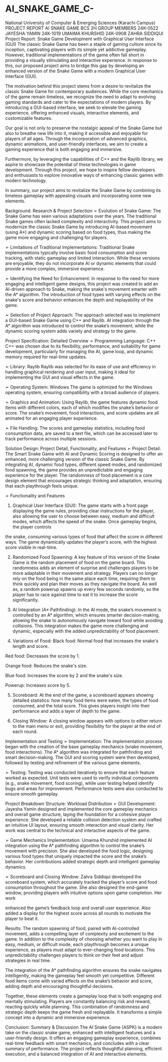 # AI_SNAKE_GAME_C-
National University of Computer &
Emerging Sciences (Karachi Campus)
PROJECT REPORT
AI SNAKE GAME
BCS 2H
GROUP MEMBERS
24K-0522 JAYESHA YAMIN
24K-1019 UMAIMA KHURSHID
24K-0908 ZAHRA SIDDIQUI
Project Report: Snake Game Development with Graphical User
Interface (GUI)
The classic Snake Game has been a staple of gaming culture since its inception,
captivating players with its simple yet addictive gameplay. However, traditional
implementations of the game often fall short in providing a visually stimulating and
interactive experience. In response to this, our proposed project aims to bridge this gap by
developing an enhanced version of the Snake Game with a modern Graphical User
Interface (GUI).

The motivation behind this project stems from a desire to revitalize the classic Snake
Game for contemporary audiences. While the core mechanics of the game remain
timeless, we recognize the need to adapt to evolving gaming standards and cater to the
expectations of modern players. By introducing a GUI-based interface, we seek to elevate
the gaming experience, offering enhanced visuals, interactive elements, and customizable
features.

Our goal is not only to preserve the nostalgic appeal of the Snake Game but also to
breathe new life into it, making it accessible and enjoyable for players of all ages.
Through the incorporation of advanced graphics, dynamic animations, and user-friendly
interfaces, we aim to create a gaming experience that is both engaging and immersive.

Furthermore, by leveraging the capabilities of C++ and the Raylib library, we aspire to
showcase the potential of these technologies in game development. Through this project,
we hope to inspire fellow developers and enthusiasts to explore innovative ways of
enhancing classic games with modern technology.

In summary, our project aims to revitalize the Snake Game by combining its timeless
gameplay with appealing visuals and incorporating some new elements.

Background: Research & Project Selection
➢ Evolution of Snake Game:
The Snake Game has seen various adaptations over the years. The traditional Snake
games often lacked complexity and interactivity. This project aims to modernize the
classic Snake Game by introducing AI-based movement (using A*) and dynamic scoring
based on food types, thus making the game more engaging and challenging for players.

➢ Limitations of Traditional Implementations:
Traditional Snake implementations typically involve basic food consumption and score
tracking, with static gameplay and limited interaction. While these versions are
enjoyable, they do not incorporate AI or dynamic elements that could provide a more
complex, immersive experience.

➢ Identifying the Need for Enhancement:
In response to the need for more engaging and intelligent game designs, this project was
created to add an AI-driven approach to Snake, making the snake's movement smarter
with the A* algorithm. The introduction of food types with varying effects on the snake's
score and behavior enhances the depth and replayability of the game.

➢ Selection of Project Approach:
The approach selected was to implement a GUI-based Snake Game using C++ and
Raylib. AI integration through the A* algorithm was introduced to control the snake’s
movement, while the dynamic scoring system adds variety and strategy to the game.

Project Specification: Detailed Overview
➢ Programming Language: C++
C++ was chosen due to its flexibility, performance, and suitability for game development,
particularly for managing the AI, game loop, and dynamic memory required for real-time
updates.

➢ Library: Raylib
Raylib was selected for its ease of use and efficiency in handling graphical rendering and
user input, making it ideal for implementing the GUI and visual effects in the game.

➢ Operating System: Windows
The game is optimized for the Windows operating system, ensuring compatibility with a
broad audience of players.

➢ Graphics and Animation:
Using Raylib, the game features dynamic food items with different colors, each of which
modifies the snake’s behavior or score. The snake’s movement, food interactions, and
score updates are all animated for an engaging player experience.

➢ File Handling:
The scores and gameplay statistics, including food consumption data, are saved to a text
file, which can be accessed later to track performance across multiple sessions.

Solution Design: Project Detail, Functionality, and Features
➢ Project Detail:
The Smart Snake Game with AI and Dynamic Scoring is designed to offer an enhanced,
more challenging version of the classic Snake Game. By integrating AI, dynamic food
types, different speed modes, and randomized food spawning, the game provides an
unpredictable and engaging experience for the player. The randomness of food placement
is a core design element that encourages strategic thinking and adaptation, ensuring that
each playthrough feels unique.

➢ Functionality and Features
1. Graphical User Interface (GUI):
The game starts with a front page displaying the game rules, providing clear instructions
for the player, also allowing the user to choose between easy, medium and difficult
modes, which affects the speed of the snake. Once gameplay begins, the player controls

the snake, consuming various types of food that affect the score in different ways. The
game dynamically updates the player’s score, with the highest score visible in real-time.

2. Randomized Food Spawning:
A key feature of this version of the Snake Game is the random placement of food on the
game board. This randomness adds an element of surprise and challenges players to be
more adaptable in their movement and strategy. Players can no longer rely on the food
being in the same place each time, requiring them to think quickly and plan their moves
as they navigate the board. As well as, a random powerup spawns up every few seconds
randomly, so the player has to race against time to eat it to increase the score
significantly.

3. AI Integration (A* Pathfinding):
In the AI mode, the snake’s movement is controlled by an A* algorithm, which ensures
smarter decision-making, allowing the snake to autonomously navigate toward food
while avoiding collisions. This integration makes the game more challenging and
dynamic, especially with the added unpredictability of food placement.

4. Variations of Food:
Black food: Normal food that increases the snake's length and score.

Red food: Decreases the score by 1.

Orange food: Reduces the snake's size.

Blue food: Increases the score by 2 and the snake's size.

Powerup: Increases score by 5.

5. Scoreboard:
At the end of the game, a scoreboard appears showing detailed statistics: how many food
items were eaten, the types of food consumed, and the total score. This gives players
insight into their performance and adds a layer of depth to the game.

6. Closing Window:
A closing window appears with options to either return to the main menu or exit,
providing flexibility for the player at the end of each round.

Implementation and Testing
➢ Implementation:
The implementation process began with the creation of the base gameplay mechanics
(snake movement, food interactions). The A* algorithm was integrated for pathfinding
and smart decision-making. The GUI and scoring system were then developed, followed
by testing and refinement of the various game elements.

➢ Testing:
Testing was conducted iteratively to ensure that each feature worked as expected. Unit
tests were used to verify individual components (e.g., snake movement, food scoring),
while user testing helped identify bugs and areas for improvement. Performance tests
were also conducted to ensure smooth gameplay.

Project Breakdown Structure: Workload Distribution
➢ GUI Development:
Jayesha Yamin designed and implemented the core gameplay mechanics and overall
game structure, laying the foundation for a cohesive player experience. She developed a
reliable collision detection system and crafted an intuitive UI layout, ensuring smooth
interaction and visual clarity. Her work was central to the technical and interactive
aspects of the game.

➢ Game Mechanics Implementation:
Umaima Khurshid implemented AI integration using the A* pathfinding algorithm to
control the snake’s movement with precision. She also developed the food logic,
designing various food types that uniquely impacted the score and the snake’s behavior.
Her contributions added strategic depth and intelligent gameplay dynamics.

➢ Scoreboard and Closing Window:
Zahra Siddiqui developed the scoreboard system, which accurately tracked the player’s
score and food consumption throughout the game. She also designed the end-game
window, providing players with intuitive options upon game completion. Her work

enhanced the game’s feedback loop and overall user experience. Also added a display for
the highest score across all rounds to motivate the player to beat it.

Results:
The random spawning of food, paired with AI-controlled movement, adds a compelling
layer of complexity and excitement to the game. In addition to the complexity of
choosing whether you want to play in easy, medium, or difficult mode, each playthrough
becomes a unique experience, as players must adapt to ever-changing food locations.
This unpredictability challenges players to think on their feet and adjust strategies in real
time.

The integration of the A* pathfinding algorithm ensures the snake navigates intelligently,
making the gameplay feel smooth yet competitive. Different food items come with varied
effects on the snake’s behavior and score, adding depth and encouraging thoughtful
decisions.

Together, these elements create a gameplay loop that is both engaging and mentally
stimulating. Players are constantly balancing risk and reward, reacting quickly while
planning. This combination of randomness and strategic depth keeps the game fresh and
replayable. It transforms a simple concept into a dynamic and immersive experience.

Conclusion: Summary & Discussion
The AI Snake Game (ASPK) is a modern take on the classic snake game,
enhanced with intelligent features and a user-friendly design. It offers an
engaging gameplay experience, combines real-time feedback with smart
mechanics, and concludes with a clear summary of performance. The project
reflects thoughtful planning, efficient execution, and a balanced integration of
AI and interactive elements.
